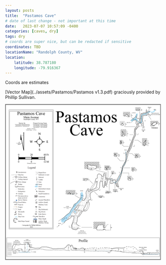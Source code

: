 ```yaml
---
layout: posts
title:  "Pastamos Cave"
# date of last change - not important at this time
date:   2023-07-07 10:57:09 -0400
categories: [caves, dry]
tags: dry
# coords are super nice, but can be redacted if sensitive
coordinates: TBD
locationName: "Randolph County, WV"
location:
    latitude: 38.787180
    longitude: -79.916367
---
```

Coords are estimates

[Vector Map](../assets/Pastamos/Pastamos v1.3.pdf) graciously provided by Phillip Sullivan.

![image](../assets/Pastamos/Pastamos.png)

